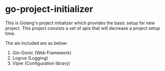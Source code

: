 # go-project-initializer

This is Golang's project initializer which provides the basic setup for new project. This project consists a set of apis that will decrease a project setup time.

The ais included are as below:
1. Gin-Gonic (Web Framework)
2. Logrus (Logging) 
3. Viper (Configuration library)
